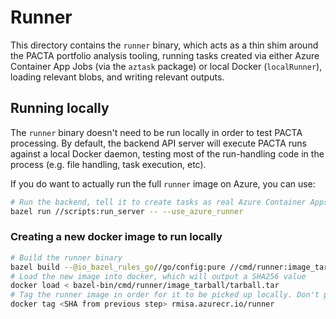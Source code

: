 # Runner

This directory contains the `runner` binary, which acts as a thin shim around the PACTA portfolio analysis tooling, running tasks created via either Azure Container App Jobs (via the `aztask` package) or local Docker (`localRunner`), loading relevant blobs, and writing relevant outputs.

## Running locally

The `runner` binary doesn't need to be run locally in order to test PACTA processing. By default, the backend API server will execute PACTA runs against a local Docker daemon, testing most of the run-handling code in the process (e.g. file handling, task execution, etc).

If you do want to actually run the full `runner` image on Azure, you can use:

```bash
# Run the backend, tell it to create tasks as real Azure Container Apps Jobs.
bazel run //scripts:run_server -- --use_azure_runner
```

### Creating a new docker image to run locally

```bash
# Build the runner binary
bazel build --@io_bazel_rules_go//go/config:pure //cmd/runner:image_tarball
# Load the new image into docker, which will output a SHA256 value
docker load < bazel-bin/cmd/runner/image_tarball/tarball.tar
# Tag the runner image in order for it to be picked up locally. Don't push this to the registry!
docker tag <SHA from previous step> rmisa.azurecr.io/runner
```